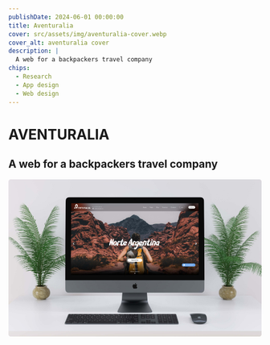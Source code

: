 ```yaml
---
publishDate: 2024-06-01 00:00:00
title: Aventuralia
cover: src/assets/img/aventuralia-cover.webp
cover_alt: aventuralia cover
description: |
  A web for a backpackers travel company
chips:
  - Research
  - App design
  - Web design
---
```


# AVENTURALIA

## A web for a backpackers travel company

![Aventuralia cover image](src/assets/img/aventuralia-cover.webp)
